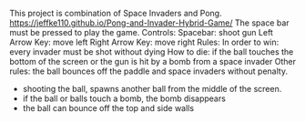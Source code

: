 This project is combination of Space Invaders and Pong.
https://jeffke110.github.io/Pong-and-Invader-Hybrid-Game/
 The space bar must be pressed to play the game.
  Controls: 
  Spacebar: shoot gun
  Left Arrow Key: move left
  Right Arrow Key: move right
  Rules:
  In order to win: every invader must be shot without dying
  How to die: if the ball touches the bottom of the screen or the gun is hit by a bomb from a space invader
 Other rules: the ball bounces off the paddle and space invaders without penalty.
 - shooting the ball, spawns another ball from the middle of the screen.
 - if the ball or balls touch a bomb, the bomb disappears
 - the ball can bounce off the top and side walls
